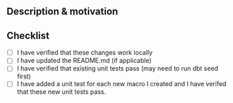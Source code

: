## Description & motivation
<!---
Describe your changes, and why you're making them.
-->

## Checklist
- [ ] I have verified that these changes work locally
- [ ] I have updated the README.md (if applicable)
- [ ] I have verified that existing unit tests pass (may need to run dbt seed first)
- [ ] I have added a unit test for each new macro I created and I have verifed that these new unit tests pass. 
